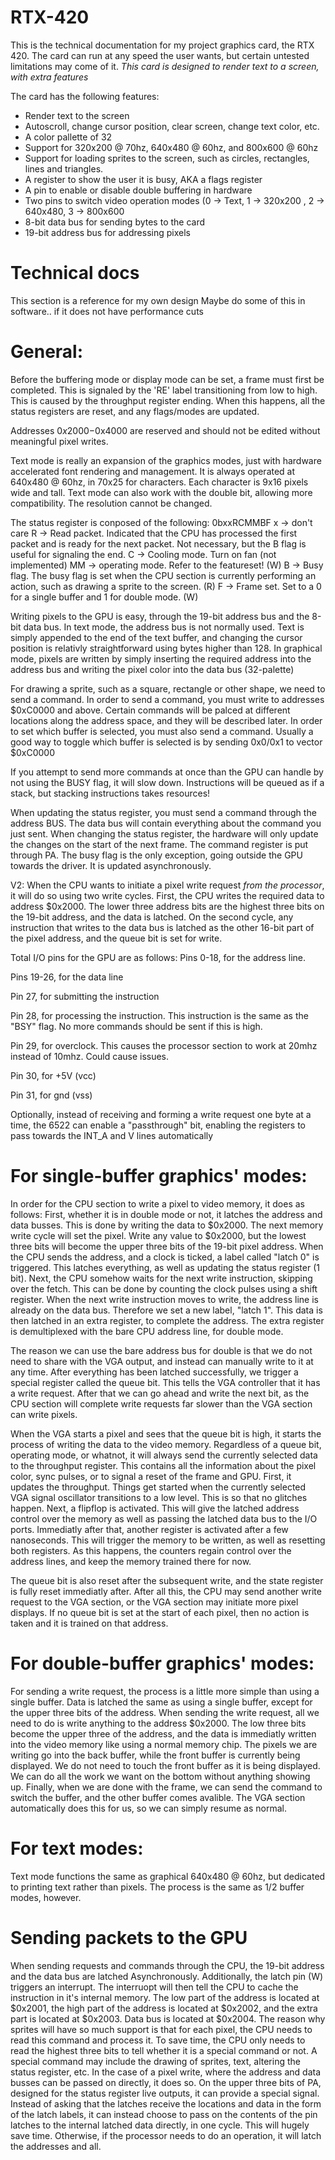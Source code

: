 # RTX-420
This is the technical documentation for my project graphics card, the RTX 420.
The card can run at any speed the user wants, but certain untested limitations may come of it.
*This card is designed to render text to a screen, with extra features*

The card has the following features:
  - Render text to the screen
  - Autoscroll, change cursor position, clear screen, change text color, etc.
  - A color pallette of 32
  - Support for 320x200 @ 70hz, 640x480 @ 60hz, and 800x600 @ 60hz
  - Support for loading sprites to the screen, such as circles, rectangles, lines and triangles.
  - A register to show the user it is busy, AKA a flags register
  - A pin to enable or disable double buffering in hardware
  - Two pins to switch video operation modes (0 -> Text, 1 -> 320x200 , 2 -> 640x480, 3 -> 800x600
  - 8-bit data bus for sending bytes to the card
  - 19-bit address bus for addressing pixels

# Technical docs
This section is a reference for my own design
Maybe do some of this in software.. if it does not have performance cuts

# General:
  Before the buffering mode or display mode can be set, a frame must first be completed. This is signaled by the 'RE' label transitioning from low to high.
  This is caused by the throughput register ending. When this happens, all the status registers are reset, and any flags/modes are updated.

  Addresses $0x2000-$0x4000 are reserved and should not be edited without meaningful pixel writes.

  Text mode is really an expansion of the graphics modes, just with hardware accelerated font rendering and management. It is always operated at 640x480 @ 60hz,
  in 70x25 for characters. Each character is 9x16 pixels wide and tall. Text mode can also work with the double bit, allowing more compatibility. The resolution
  cannot be changed.

  The status register is conposed of the following:
  0bxxRCMMBF
  x -> don't care
  R -> Read packet. Indicated that the CPU has processed the first packet and is ready for the next packet. Not necessary, but the B flag is useful for signaling the end.
  C -> Cooling mode. Turn on fan (not implemented)
  MM -> operating mode. Refer to the featureset! (W)
  B -> Busy flag. The busy flag is set when the CPU section is currently performing an action, such as drawing a sprite to the screen. (R)
  F -> Frame set. Set to a 0 for a single buffer and 1 for double mode. (W)

  Writing pixels to the GPU is easy, through the 19-bit address bus and the 8-bit data bus. In text mode, the address bus is not normally used. Text is simply
  appended to the end of the text buffer, and changing the cursor position is relativly straightforward using bytes higher than 128.
  In graphical mode, pixels are written by simply inserting the required address into the address bus and writing the pixel color into the data bus (32-palette)

  For drawing a sprite, such as a square, rectangle or other shape, we need to send a command. In order to send a command, you must write to addresses $0xC0000 and above.
  Certain commands will be palced at different locations along the address space, and they will be described later.
  In order to set which buffer is selected, you must also send a command. Usually a good way to toggle which buffer is selected is by sending 0x0/0x1 to vector $0xC0000

  If you attempt to send more commands at once than the GPU can handle by not using the BUSY flag, it will slow down. Instructions will be queued as if a stack, but stacking
  instructions takes resources!

  When updating the status register, you must send a command through the address BUS. The data bus will contain everything about the command you just sent. When changing the status register,
  the hardware will only update the changes on the start of the next frame. The command register is put through PA. The busy flag is the only exception, going outside the GPU
  towards the driver. It is updated asynchronously.

  V2:
  When the CPU wants to initiate a pixel write request *from the processor*, it will do so using two write cycles. First, the CPU writes the required data to address $0x2000. The lower
  three address bits are the highest three bits on the 19-bit address, and the data is latched. On the second cycle, any instruction that writes to the data bus is latched as the other 16-bit
  part of the pixel address, and the queue bit is set for write.

  Total I/O pins for the GPU are as follows:
  Pins 0-18, for the address line.
  
  Pins 19-26, for the data line
  
  Pin 27, for submitting the instruction
  
  Pin 28, for processing the instruction. This instruction is the same as the "BSY" flag. No more commands should be sent if this is high.
  
  Pin 29, for overclock. This causes the processor section to work at 20mhz instead of 10mhz. Could cause issues.
  
  Pin 30, for +5V (vcc)
  
  Pin 31, for gnd (vss)

  Optionally, instead of receiving and forming a write request one byte at a time, the 6522 can enable a "passthrough" bit, enabling the registers to pass towards the INT_A and V lines automatically
  

# For single-buffer graphics' modes:
  In order for the CPU section to write a pixel to video memory, it does as follows:
  First, whether it is in double mode or not, it latches the address and data busses. This is done by writing the data to $0x2000.
  The next memory write cycle will set the pixel. Write any value to $0x2000, but the lowest three bits will become the upper three bits of the 19-bit pixel address.
  When the CPU sends the address, and a clock is ticked, a label called "latch 0" is triggered. This latches everything, as well as updating the status register (1 bit).
  Next, the CPU somehow waits for the next write instruction, skipping over the fetch. This can be done by counting the clock pulses using a shift register.
  When the next write instruction moves to write, the address line is already on the data bus. Therefore we set a new label, "latch 1".
  This data is then latched in an extra register, to complete the address. The extra register is demultiplexed with the bare CPU address line, for double mode.

  The reason we can use the bare address bus for double is that we do not need to share with the VGA output, and instead can manually write to it at any time. 
  After everything has been latched successfully, we trigger a special register called the queue bit. This tells the VGA controller that it has a write request.
  After that we can go ahead and write the next bit, as the CPU section will complete write requests far slower than the VGA section can write pixels.

  When the VGA starts a pixel and sees that the queue bit is high, it starts the process of writing the data to the video memory. Regardless of a queue bit, operating mode, or whatnot,
  it will always send the currently selected data to the throughput register. This contains all the information about the pixel color, sync pulses, or to signal a reset of the frame and GPU.
  First, it updates the throughput. Things get started when the currently selected VGA signal oscillator transitions to a low level.
  This is so that no glitches happen. Next, a flipflop is activated. This will give the latched address control over the memory as well as passing the latched
  data bus to the I/O ports. Immediatly after that, another register is activated after a few nanoseconds. This will trigger the memory to be written, as well as resetting both registers.
  As this happens, the counters regain control over the address lines, and keep the memory trained there for now.

  The queue bit is also reset after the subsequent write, and the state register is fully reset immediatly after. After all this, the CPU may send another write request to the VGA section,
  or the VGA section may initiate more pixel displays. If no queue bit is set at the start of each pixel, then no action is taken and it is trained on that address.

# For double-buffer graphics' modes:
  For sending a write request, the process is a little more simple than using a single buffer. Data is latched the same as using a single buffer, except for the upper three bits of the address.
  When sending the write request, all we need to do is write anything to the address $0x2000. The low three bits become the upper three of the address, and the data is immediatly written into
  the video memory like using a normal memory chip. The pixels we are writing go into the back buffer, while the front buffer is currently being displayed. We do not need to touch the front buffer
  as it is being displayed. We can do all the work we want on the bottom without anything showing up. Finally, when we are done with the frame, we can send the command to switch the buffer,
  and the other buffer comes avalible. The VGA section automatically does this for us, so we can simply resume as normal.

# For text modes:
  Text mode functions the same as graphical 640x480 @ 60hz, but dedicated to printing text rather than pixels. The process is the same as 1/2 buffer modes, however.

# Sending packets to the GPU
  When sending requests and commands through the CPU, the 19-bit address and the data bus are latched Asynchronously. Additionally, the latch pin (W) triggers an interrupt. The interruopt will then
  tell the CPU to cache the instruction in it's internal memory. The low part of the address is located at $0x2001, the high part of the address is located at $0x2002, and the extra part is located at $0x2003.
  Data bus is located at $0x2004. The reason why sprites will have so much support is that for each pixel, the CPU needs to read this command and process it. To save time, the CPU only needs to read
  the highest three bits to tell whether it is a special command or not. A special command may include the drawing of sprites, text, altering the status register, etc. In the case of a pixel write, where
  the address and data busses can be passed on directly, it does so. On the upper three bits of PA, designed for the status register live outputs, it can provide a special signal. Instead of asking that
  the latches receive the locations and data in the form of the latch labels, it can instead choose to pass on the contents of the pin latches to the internal latched data directly, in one cycle.
  This will hugely save time. Otherwise, if the processor needs to do an operation, it will latch the addresses and all.

